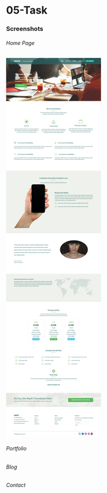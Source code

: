 # 05-Task


### Screenshots
###### Home Page

![Home Page](https://github.com/anitaaziz/psd-to-html-examples/blob/master/03-Task/screenshot-main.png)

###### Portfolio

###### Blog

###### Contact


